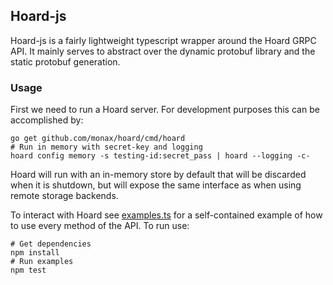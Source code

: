 ## Hoard-js

Hoard-js is a fairly lightweight typescript wrapper around the Hoard GRPC API. It mainly serves to abstract over the dynamic
protobuf library and the static protobuf generation.

### Usage

First we need to run a Hoard server. For development purposes this can be accomplished by:

```shell
go get github.com/monax/hoard/cmd/hoard 
# Run in memory with secret-key and logging
hoard config memory -s testing-id:secret_pass | hoard --logging -c-
```

Hoard will run with an in-memory store by default that will be discarded when it is shutdown, but will expose the same
interface as when using remote storage backends.

To interact with Hoard see [examples.ts](src/examples.ts) for a self-contained example of how to use every method
of the API. To run use:

```shell
# Get dependencies
npm install
# Run examples
npm test
```

